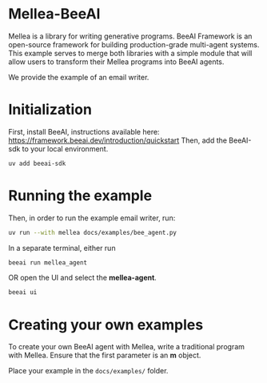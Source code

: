 # Mellea-BeeAI

Mellea is a library for writing generative programs. 
BeeAI Framework is an open-source framework for building production-grade multi-agent systems.
This example serves to merge both libraries with a simple module that will allow users to transform
their Mellea programs into BeeAI agents.

We provide the example of an email writer.

# Initialization

First, install BeeAI, instructions available here: https://framework.beeai.dev/introduction/quickstart
Then, add the BeeAI-sdk to your local environment.
```bash
uv add beeai-sdk
```

# Running the example

Then, in order to run the example email writer, run:
```bash
uv run --with mellea docs/examples/bee_agent.py
```

In a separate terminal, either run
```bash
beeai run mellea_agent
```

OR open the UI and select the **mellea-agent**.

```bash
beeai ui
```

# Creating your own examples

To create your own BeeAI agent with Mellea, write a traditional program with Mellea. 
Ensure that the first parameter is an **m** object.

Place your example in the ```docs/examples/``` folder.




